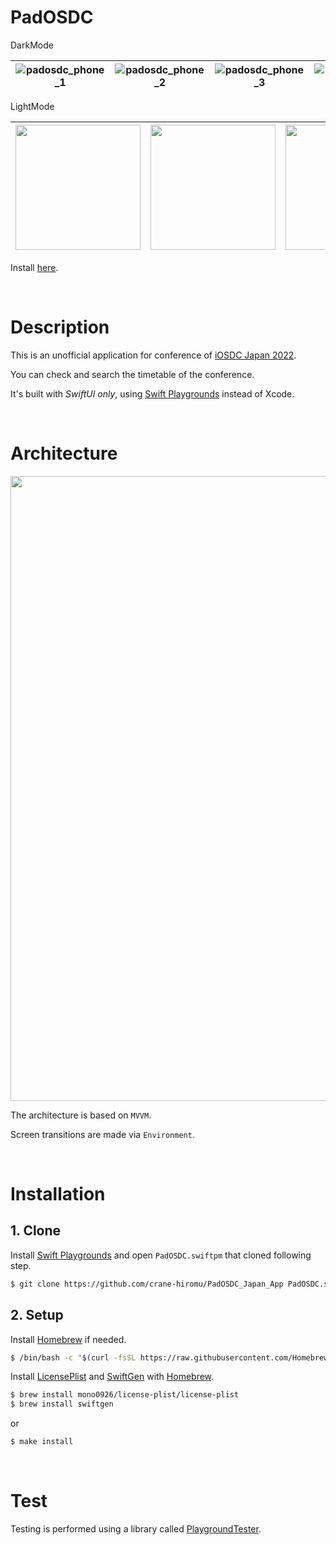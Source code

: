 # PadOSDC

DarkMode

|![padosdc_phone_1](https://user-images.githubusercontent.com/24838521/184555545-160d93de-aaf5-4cdc-ae51-02071a0cba8a.png)|![padosdc_phone_2](https://user-images.githubusercontent.com/24838521/184555547-75fa3a84-b040-4aa2-bee3-2155caa5d1ff.png)|![padosdc_phone_3](https://user-images.githubusercontent.com/24838521/184555548-bd6a0121-522f-4747-9157-5acf1b9f418a.png)|![padosdc_phone_4](https://user-images.githubusercontent.com/24838521/184555549-af3c82b4-9de1-46f1-9174-7cc5274173c2.png)|![padosdc_phone_7](https://user-images.githubusercontent.com/24838521/184555557-bafa23ec-fdeb-42d9-96ac-0d6fcbf94ede.png)|
|:---:|:---:|:---:|:---:|:---:|

LightMode

| <img src="https://user-images.githubusercontent.com/24838521/185480360-57b87dc8-45b5-48e0-92d9-dc61bd7325a2.png" width=200> | <img src="https://user-images.githubusercontent.com/24838521/185480365-6df85969-b0bf-4be1-b89f-e4d02cc7805b.png" width=200> | <img src="https://user-images.githubusercontent.com/24838521/185480372-817b0958-6e56-454e-9234-a798b6b15dfa.png" width=200> | <img src="https://user-images.githubusercontent.com/24838521/185480382-0feb3b75-0514-4fd6-8cb1-dad16c67cc1c.png" width=200> | <img src="https://user-images.githubusercontent.com/24838521/185480391-f32f052a-1485-4ead-a48d-848f02792263.png" width=200> |
|:---:|:---:|:---:|:---:|:---:|

Install [here](https://apps.apple.com/us/app/padosdc/id1637969392).

<br>

# Description

This is an unofficial application for conference of [iOSDC Japan 2022](https://iosdc.jp/2022/).

You can check and search the timetable of the conference.

It's built with *SwiftUI only*, using [Swift Playgrounds](https://www.apple.com/jp/swift/playgrounds/) instead of Xcode.

<br>

# Architecture

<img src="https://user-images.githubusercontent.com/24838521/184556411-be2fe12a-f9d1-4698-8984-cbf001d4539c.png" width=1000>

The architecture is based on `MVVM`.

Screen transitions are made via `Environment`.

<br>

# Installation

## 1. Clone

Install [Swift Playgrounds](https://www.apple.com/jp/swift/playgrounds/) and open `PadOSDC.swiftpm` that cloned following step.

```bash
$ git clone https://github.com/crane-hiromu/PadOSDC_Japan_App PadOSDC.swiftpm
```

## 2. Setup

Install [Homebrew](https://brew.sh/) if needed.

```bash
$ /bin/bash -c "$(curl -fsSL https://raw.githubusercontent.com/Homebrew/install/HEAD/install.sh)"
```

Install [LicensePlist](https://github.com/mono0926/LicensePlist) and [SwiftGen](https://github.com/SwiftGen/SwiftGen) with [Homebrew](https://brew.sh/).

```bash
$ brew install mono0926/license-plist/license-plist
$ brew install swiftgen
```

or 

```bash
$ make install
```


<br>

# Test

Testing is performed using a library called [PlaygroundTester](https://github.com/Losiowaty/PlaygroundTester).

